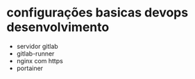 # configurações basicas devops desenvolvimento

- servidor gitlab 
- gitlab-runner 
- nginx com https
- portainer